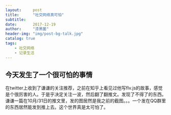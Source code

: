 ```yaml
---
layout:     post
title:      "社交网络真可怕"
subtitle:   
date:       2017-12-19
author:     "漆黑菌"
header-img: "img/post-bg-talk.jpg"
catalog: true
tags:
    - 社交网络
    - 记录生活
---
```


## 今天发生了一个很可怕的事情
在twitter上收到了谦谦的关注推荐，之前在知乎上看见过他写flv.js的故事，感觉是个很厉害的人。于是乎决定关注一波，然后翻了翻推文。发现了不得了的东西。谦谦一篇在10月/31日的推文里，发的图居然是我之前的截图。。。一个发在QQ群里的东西居然能发到推上去。这个世界真是太可怕了。

